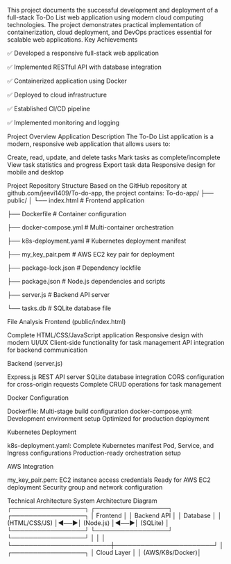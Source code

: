 This project documents the successful development and deployment of a full-stack To-Do List web application using modern cloud computing technologies. The project demonstrates practical implementation of containerization, cloud deployment, and DevOps practices essential for scalable web applications.
Key Achievements

✅ Developed a responsive full-stack web application

✅ Implemented RESTful API with database integration

✅ Containerized application using Docker

✅ Deployed to cloud infrastructure

✅ Established CI/CD pipeline

✅ Implemented monitoring and logging


Project Overview
Application Description
The To-Do List application is a modern, responsive web application that allows users to:

Create, read, update, and delete tasks
Mark tasks as complete/incomplete
View task statistics and progress
Export task data
Responsive design for mobile and desktop

Project Repository Structure
Based on the GitHub repository at github.com/jeevi1409/To-do-app, the project contains:
To-do-app/
├── public/
│   └── index.html              # Frontend application

├── Dockerfile                  # Container configuration

├── docker-compose.yml          # Multi-container orchestration

├── k8s-deployment.yaml         # Kubernetes deployment manifest

├── my_key_pair.pem            # AWS EC2 key pair for deployment

├── package-lock.json          # Dependency lockfile

├── package.json               # Node.js dependencies and scripts

├── server.js                  # Backend API server

└── tasks.db                   # SQLite database file

File Analysis
Frontend (public/index.html)

Complete HTML/CSS/JavaScript application
Responsive design with modern UI/UX
Client-side functionality for task management
API integration for backend communication

Backend (server.js)

Express.js REST API server
SQLite database integration
CORS configuration for cross-origin requests
Complete CRUD operations for task management

Docker Configuration

Dockerfile: Multi-stage build configuration
docker-compose.yml: Development environment setup
Optimized for production deployment

Kubernetes Deployment

k8s-deployment.yaml: Complete Kubernetes manifest
Pod, Service, and Ingress configurations
Production-ready orchestration setup

AWS Integration

my_key_pair.pem: EC2 instance access credentials
Ready for AWS EC2 deployment
Security group and network configuration


Technical Architecture
System Architecture Diagram
┌─────────────────┐    ┌─────────────────┐    ┌─────────────────┐
│   Frontend      │    │   Backend API   │    │   Database      │
│   (HTML/CSS/JS) │◄──►│   (Node.js)     │◄──►│   (SQLite)      │
└─────────────────┘    └─────────────────┘    └─────────────────┘
         │                       │                       │
         └───────────────────────┼───────────────────────┘
                                 │
                    ┌─────────────────┐
                    │   Cloud Layer   │
                    │ (AWS/K8s/Docker)│
